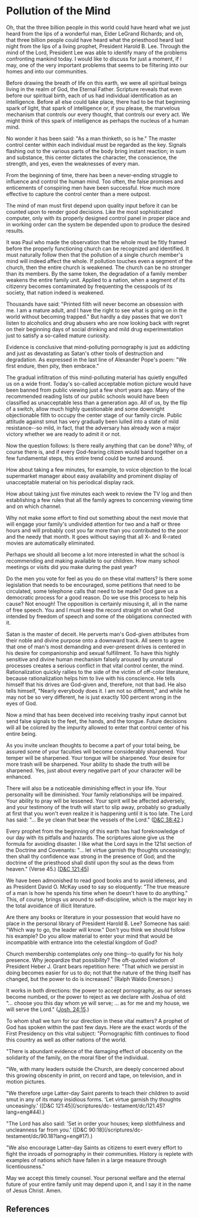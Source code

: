 # Pollution of the Mind

Oh, that the three billion people in this world could have heard what we just
heard from the lips of a wonderful man, Elder LeGrand Richards; and oh, that
three billion people could have heard what the priesthood heard last night
from the lips of a living prophet, President Harold B. Lee. Through the mind
of the Lord, President Lee was able to identify many of the problems
confronting mankind today. I would like to discuss for just a moment, if I
may, one of the very important problems that seems to be filtering into our
homes and into our communities.

Before drawing the breath of life on this earth, we were all spiritual beings
living in the realm of God, the Eternal Father. Scripture reveals that even
before our spiritual birth, each of us had individual identification as an
intelligence. Before all else could take place, there had to be that beginning
spark of light, that spark of intelligence or, if you please, the marvelous
mechanism that controls our every thought, that controls our every act. We
might think of this spark of intelligence as perhaps the nucleus of a human
mind.

No wonder it has been said: "As a man thinketh, so is he." The master control
center within each individual must be regarded as the key. Signals flashing
out to the various parts of the body bring instant reaction; in sum and
substance, this center dictates the character, the conscience, the strength,
and yes, even the weaknesses of every man.

From the beginning of time, there has been a never-ending struggle to
influence and control the human mind. Too often, the false promises and
enticements of conspiring men have been successful. How much more effective to
capture the control center than a mere outpost.

The mind of man must first depend upon quality input before it can be counted
upon to render good decisions. Like the most sophisticated computer, only with
its properly designed control panel in proper place and in working order can
the system be depended upon to produce the desired results.

It was Paul who made the observation that the whole must be fitly framed
before the properly functioning church can be recognized and identified. It
must naturally follow then that the pollution of a single church member's mind
will indeed affect the whole. If pollution touches even a segment of the
church, then the entire church is weakened. The church can be no stronger than
its members. By the same token, the degradation of a family member weakens the
entire family unit. Applied to a nation, when a segment of its citizenry
becomes contaminated by frequenting the cesspools of its society, that nation
indeed is weakened.

Thousands have said: "Printed filth will never become an obsession with me. I
am a mature adult, and I have the right to see what is going on in the world
without becoming trapped." But hardly a day passes that we don't listen to
alcoholics and drug abusers who are now looking back with regret on their
beginning days of social drinking and mild drug experimentation just to
satisfy a so-called mature curiosity.

Evidence is conclusive that mind-polluting pornography is just as addicting
and just as devastating as Satan's other tools of destruction and degradation.
As expressed in the last line of Alexander Pope's poem: "We first endure, then
pity, then embrace."

The gradual infiltration of this mind-polluting material has quietly engulfed
us on a wide front. Today's so-called acceptable motion picture would have
been banned from public viewing just a few short years ago. Many of the
recommended reading lists of our public schools would have been classified as
unacceptable less than a generation ago. All of us, by the flip of a switch,
allow much highly questionable and some downright objectionable filth to
occupy the center stage of our family circle. Public attitude against smut has
very gradually been lulled into a state of mild resistance--so mild, in fact,
that the adversary has already won a major victory whether we are ready to
admit it or not.

Now the question follows: Is there really anything that can be done? Why, of
course there is, and if every God-fearing citizen would band together on a few
fundamental steps, this entire trend could be turned around.

How about taking a few minutes, for example, to voice objection to the local
supermarket manager about easy availability and prominent display of
unacceptable material on his periodical display rack.

How about taking just five minutes each week to review the TV log and then
establishing a few rules that all the family agrees to concerning viewing time
and on which channel.

Why not make some effort to find out something about the next movie that will
engage your family's undivided attention for two and a half or three hours and
will probably cost you far more than you contributed to the poor and the needy
that month. It goes without saying that all X- and R-rated movies are
automatically eliminated.

Perhaps we should all become a lot more interested in what the school is
recommending and making available to our children. How many school meetings or
visits did you make during the past year?

Do the men you vote for feel as you do on these vital matters? Is there some
legislation that needs to be encouraged, some petitions that need to be
circulated, some telephone calls that need to be made? God gave us a
democratic process for a good reason. Do we use this process to help his
cause? Not enough! The opposition is certainly misusing it, all in the name of
free speech. You and I must keep the record straight on what God intended by
freedom of speech and some of the obligations connected with it.

Satan is the master of deceit. He perverts man's God-given attributes from
their noble and divine purpose onto a downward track. All seem to agree that
one of man's most demanding and ever-present drives is centered in his desire
for companionship and sexual fulfillment. To have this highly sensitive and
divine human mechanism falsely aroused by unnatural processes creates a
serious conflict in that vital control center, the mind. Rationalization
quickly rallies to the side of the victim of off-color literature, because
rationalization helps him to live with his conscience. He tells himself that
his drives are God-given and, therefore, not that bad. He also tells himself,
"Nearly everybody does it. I am not so different," and while he may not be so
very different, he is just exactly 100 percent wrong in the eyes of God.

Now a mind that has been deceived into receiving trashy input cannot but send
false signals to the feet, the hands, and the tongue. Future decisions will
all be colored by the impurity allowed to enter that control center of his
entire being.

As you invite unclean thoughts to become a part of your total being, be
assured some of your faculties will become considerably sharpened. Your temper
will be sharpened. Your tongue will be sharpened. Your desire for more trash
will be sharpened. Your ability to shade the truth will be sharpened. Yes,
just about every negative part of your character will be enhanced.

There will also be a noticeable diminishing effect in your life. Your
personality will be diminished. Your family relationships will be impaired.
Your ability to pray will be lessened. Your spirit will be affected adversely,
and your testimony of the truth will start to slip away, probably so gradually
at first that you won't even realize it is happening until it is too late. The
Lord has said: "... Be ye clean that bear the vessels of the Lord." ([D&amp;C
38:42](/scriptures/dc-testament/dc/38.42?lang=eng#41).)

Every prophet from the beginning of this earth has had foreknowledge of our
day with its pitfalls and hazards. The scriptures alone give us the formula
for avoiding disaster. I like what the Lord says in the 121st section of the
Doctrine and Covenants: "... let virtue garnish thy thoughts unceasingly; then
shall thy confidence wax strong in the presence of God; and the doctrine of
the priesthood shall distil upon thy soul as the dews from heaven." (Verse
45.) [[D&amp;C 121:45](/scriptures/dc-testament/dc/121.45?lang=eng#44)]

We have been admonished to read good books and to avoid idleness, and as
President David O. McKay used to say so eloquently: "The true measure of a man
is how he spends his time when he doesn't have to do anything." This, of
course, brings us around to self-discipline, which is the major key in the
total avoidance of illicit literature.

Are there any books or literature in your possession that would have no place
in the personal library of President Harold B. Lee? Someone has said: "Which
way to go, the leader will know." Don't you think we should follow his
example? Do you allow material to enter your mind that would be incompatible
with entrance into the celestial kingdom of God?

Church membership contemplates only one thing--to qualify for his holy
presence. Why jeopardize that possibility? The oft-quoted wisdom of President
Heber J. Grant bears repetition here: "That which we persist in doing becomes
easier for us to do; not that the nature of the thing itself has changed, but
the power to do is increased." (Ralph Waldo Emerson.)

It works in both directions: the power to accept pornography, as our senses
become numbed, or the power to reject as we declare with Joshua of old: "...
choose you this day whom ye will serve; ... as for me and my house, we will
serve the Lord." ([Josh. 24:15](/scriptures/ot/josh/24.15?lang=eng#14).)

To whom shall we turn for our direction in these vital matters? A prophet of
God has spoken within the past few days. Here are the exact words of the First
Presidency on this vital subject: "Pornographic filth continues to flood this
country as well as other nations of the world.

"There is abundant evidence of the damaging effect of obscenity on the
solidarity of the family, on the moral fiber of the individual.

"We, with many leaders outside the Church, are deeply concerned about this
growing obscenity in print, on record and tape, on television, and in motion
pictures.

"We therefore urge Latter-day Saint parents to teach their children to avoid
smut in any of its many insidious forms. 'Let virtue garnish thy thoughts
unceasingly.' ([D&amp;C 121:45](/scriptures/dc-
testament/dc/121.45?lang=eng#44).)

"The Lord has also said: 'Set in order your houses; keep slothfulness and
uncleanness far from you.' ([D&amp;C 90:18](/scriptures/dc-
testament/dc/90.18?lang=eng#17).)

"We also encourage Latter-day Saints as citizens to exert every effort to
fight the inroads of pornography in their communities. History is replete with
examples of nations which have fallen in a large measure through
licentiousness."

May we accept this timely counsel. Your personal welfare and the eternal
future of your entire family unit may depend upon it, and I say it in the name
of Jesus Christ. Amen.

## References

